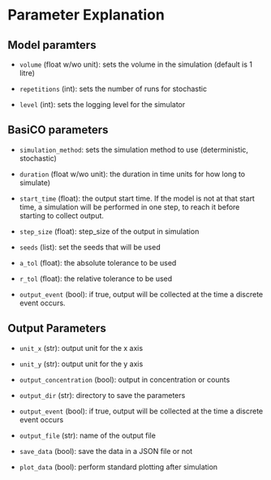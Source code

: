 # Parameter Explanation

## Model paramters

- `volume` (float w/wo unit): sets the volume in the simulation (default is 1 litre)

- `repetitions` (int): sets the number of runs for stochastic
        
- `level` (int): sets the logging level for the simulator

## BasiCO parameters 

- `simulation_method`: sets the simulation method to use (deterministic, stochastic)

- `duration` (float w/wo unit): the duration in time units for how long to simulate)

- `start_time` (float): the output start time. If the model is not at that start time, a simulation
will be performed in one step, to reach it before starting to collect output.

- `step_size` (float): step_size of the output in simulation

- `seeds` (list): set the seeds that will be used 

- `a_tol` (float): the absolute tolerance to be used

- `r_tol` (float): the relative tolerance to be used

- `output_event` (bool): if true, output will be collected at the time a discrete event occurs.

## Output Parameters

- `unit_x` (str): output unit for the x axis

- `unit_y` (str): output unit for the y axis

- `output_concentration` (bool): output in concentration or counts

- `output_dir` (str): directory to save the parameters 

- `output_event` (bool): if true, output will be collected at the time a discrete event occurs

- `output_file` (str): name of the output file

- `save_data` (bool): save the data in a JSON file or not

- `plot_data` (bool): perform standard plotting after simulation


